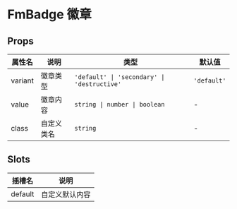 # FmBadge 徽章

## Props

| 属性名  | 说明       | 类型                                        | 默认值      |
| ------- | ---------- | ------------------------------------------- | ----------- |
| variant | 徽章类型   | `'default' \| 'secondary' \| 'destructive'` | `'default'` |
| value   | 徽章内容   | `string \| number \| boolean`               | -           |
| class   | 自定义类名 | `string`                                    | -           |

## Slots

| 插槽名  | 说明           |
| ------- | -------------- |
| default | 自定义默认内容 |

